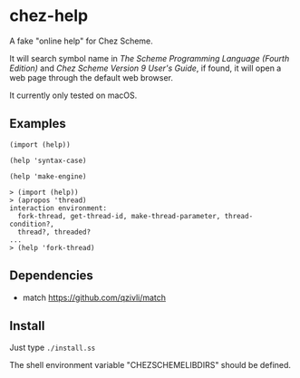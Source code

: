 # chez-help

A fake "online help" for Chez Scheme.

It will search symbol name in _The Scheme Programming Language (Fourth Edition)_ and _Chez Scheme Version 9 User's Guide_, if found, it will open a web page through the default web browser.

It currently only tested on macOS.


## Examples

```
(import (help))

(help 'syntax-case)

(help 'make-engine)
```

```
> (import (help))
> (apropos 'thread)
interaction environment:
  fork-thread, get-thread-id, make-thread-parameter, thread-condition?,
  thread?, threaded?
...
> (help 'fork-thread)
```


## Dependencies

* match https://github.com/qzivli/match


## Install

Just type `./install.ss`

The shell environment variable "CHEZSCHEMELIBDIRS" should be defined.
